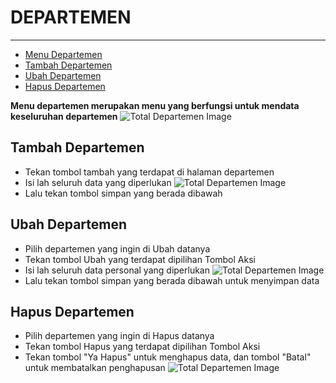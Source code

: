 # DEPARTEMEN

---

- [Menu Departemen](#menu-departemen)
- [Tambah Departemen](#tambah-departemen)
- [Ubah Departemen](#ubah-departemen)
- [Hapus Departemen](#hapus-departemen)

<a name="menu-departemen"></a>

**Menu departemen merupakan menu yang berfungsi untuk mendata keseluruhan departemen**
![Total Departemen Image](/dokumentasi/utama/departemen/1.png)

<a name="tambah-departemen"></a>

## Tambah Departemen

- Tekan tombol tambah yang terdapat di halaman departemen
- Isi lah seluruh data yang diperlukan
![Total Departemen Image](/dokumentasi/utama/departemen/2.png)
- Lalu tekan tombol simpan yang berada dibawah

<a name="ubah-departemen"></a>

## Ubah Departemen

- Pilih departemen yang ingin di Ubah datanya
- Tekan tombol Ubah yang terdapat dipilihan Tombol Aksi
- Isi lah seluruh data personal yang diperlukan
![Total Departemen Image](/dokumentasi/utama/departemen/3.png)
- Lalu tekan tombol simpan yang berada dibawah untuk menyimpan data

<a name="hapus-departemen"></a>

## Hapus Departemen

- Pilih departemen yang ingin di Hapus datanya
- Tekan tombol Hapus yang terdapat dipilihan Tombol Aksi
- Tekan tombol "Ya Hapus" untuk menghapus data, dan tombol "Batal" untuk membatalkan penghapusan
![Total Departemen Image](/dokumentasi/utama/departemen/4.png)
